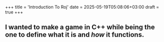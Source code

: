 +++
title = 'Introduction To Roj'
date = 2025-05-19T05:08:06+03:00
draft = true
+++

I wanted to make a game in C++ while being the one to define **what** it is and *how* it **functions**.
---



